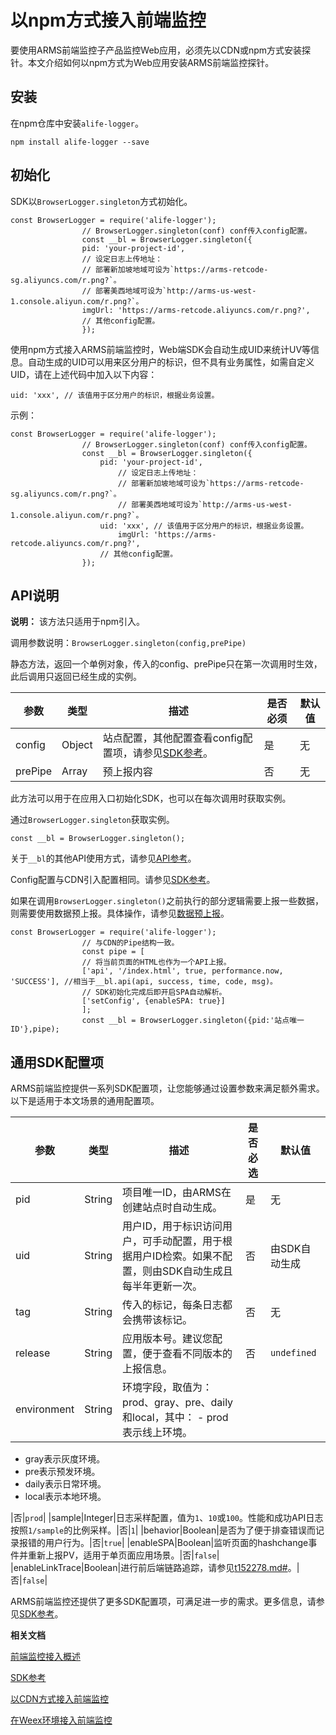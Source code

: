 # 以npm方式接入前端监控

要使用ARMS前端监控子产品监控Web应用，必须先以CDN或npm方式安装探针。本文介绍如何以npm方式为Web应用安装ARMS前端监控探针。

## 安装

在npm仓库中安装`alife-logger`。

```
npm install alife-logger --save
```

## 初始化

SDK以`BrowserLogger.singleton`方式初始化。

```
const BrowserLogger = require('alife-logger');
                // BrowserLogger.singleton(conf) conf传入config配置。
                const __bl = BrowserLogger.singleton({
                pid: 'your-project-id',
                // 设定日志上传地址：
                // 部署新加坡地域可设为`https://arms-retcode-sg.aliyuncs.com/r.png?`。
                // 部署美西地域可设为`http://arms-us-west-1.console.aliyun.com/r.png?`。
                imgUrl: 'https://arms-retcode.aliyuncs.com/r.png?', 
                // 其他config配置。
                });
```

使用npm方式接入ARMS前端监控时，Web端SDK会自动生成UID来统计UV等信息。自动生成的UID可以用来区分用户的标识，但不具有业务属性，如需自定义UID，请在上述代码中加入以下内容：

```
uid: 'xxx', // 该值用于区分用户的标识，根据业务设置。
```

示例：

```
const BrowserLogger = require('alife-logger');
                // BrowserLogger.singleton(conf) conf传入config配置。
                const __bl = BrowserLogger.singleton({
                    pid: 'your-project-id',
                        // 设定日志上传地址：
                        // 部署新加坡地域可设为`https://arms-retcode-sg.aliyuncs.com/r.png?`。
                        // 部署美西地域可设为`http://arms-us-west-1.console.aliyun.com/r.png?`。
                    uid: 'xxx', // 该值用于区分用户的标识，根据业务设置。
                        imgUrl: 'https://arms-retcode.aliyuncs.com/r.png?', 
                    // 其他config配置。
                });
```

## API说明



**说明：** 该方法只适用于npm引入。

调用参数说明：`BrowserLogger.singleton(config,prePipe)`

静态方法，返回一个单例对象，传入的config、prePipe只在第一次调用时生效，此后调用只返回已经生成的实例。

|参数|类型|描述|是否必须|默认值|
|--|--|--|----|---|
|config|Object|站点配置，其他配置查看config配置项，请参见[SDK参考](/cn.zh-CN/前端监控/SDK参考.md)。|是|无|
|prePipe|Array|预上报内容|否|无|

此方法可以用于在应用入口初始化SDK，也可以在每次调用时获取实例。

通过`BrowserLogger.singleton`获取实例。

```
const __bl = BrowserLogger.singleton();
```

关于`__bl`的其他API使用方式，请参见[API参考](/cn.zh-CN/前端监控/API参考.md)。

Config配置与CDN引入配置相同。请参见[SDK参考](/cn.zh-CN/前端监控/SDK参考.md)。

如果在调用`BrowserLogger.singleton()`之前执行的部分逻辑需要上报一些数据，则需要使用数据预上报。具体操作，请参见[数据预上报](/cn.zh-CN/前端监控/前端监控特殊使用场景/数据预上报.md)。

```
const BrowserLogger = require('alife-logger');
                // 与CDN的Pipe结构一致。
                const pipe = [
                // 将当前页面的HTML也作为一个API上报。
                ['api', '/index.html', true, performance.now, 'SUCCESS'], //相当于__bl.api(api, success, time, code, msg)。
                // SDK初始化完成后即开启SPA自动解析。
                ['setConfig', {enableSPA: true}]
                ];
                const __bl = BrowserLogger.singleton({pid:'站点唯一ID'},pipe);
```

## 通用SDK配置项

ARMS前端监控提供一系列SDK配置项，让您能够通过设置参数来满足额外需求。以下是适用于本文场景的通用配置项。

|参数|类型|描述|是否必选|默认值|
|--|--|--|----|---|
|pid|String|项目唯一ID，由ARMS在创建站点时自动生成。|是|无|
|uid|String|用户ID，用于标识访问用户，可手动配置，用于根据用户ID检索。如果不配置，则由SDK自动生成且每半年更新一次。|否|由SDK自动生成|
|tag|String|传入的标记，每条日志都会携带该标记。|否|无|
|release|String|应用版本号。建议您配置，便于查看不同版本的上报信息。|否|`undefined`|
|environment|String|环境字段，取值为：prod、gray、pre、daily和local，其中： -   prod表示线上环境。
-   gray表示灰度环境。
-   pre表示预发环境。
-   daily表示日常环境。
-   local表示本地环境。

|否|`prod`|
|sample|Integer|日志采样配置，值为`1`、`10`或`100`。性能和成功API日志按照`1/sample`的比例采样。|否|`1`|
|behavior|Boolean|是否为了便于排查错误而记录报错的用户行为。|否|`true`|
|enableSPA|Boolean|监听页面的hashchange事件并重新上报PV，适用于单页面应用场景。|否|`false`|
|enableLinkTrace|Boolean|进行前后端链路追踪，请参见[t152278.md\#](/cn.zh-CN/前端监控/使用教程/使用前后端链路追踪诊断API错误原因.md)。|否|`false`|

ARMS前端监控还提供了更多SDK配置项，可满足进一步的需求。更多信息，请参见[SDK参考](/cn.zh-CN/前端监控/SDK参考.md)。

**相关文档**  


[前端监控接入概述](/cn.zh-CN/前端监控/接入前端监控/前端监控接入概述.md)

[SDK参考](/cn.zh-CN/前端监控/SDK参考.md)

[以CDN方式接入前端监控](/cn.zh-CN/前端监控/接入前端监控/Web场景/以CDN方式接入前端监控.md)

[在Weex环境接入前端监控](/cn.zh-CN/前端监控/接入前端监控/Weex场景/在Weex环境接入前端监控.md)

